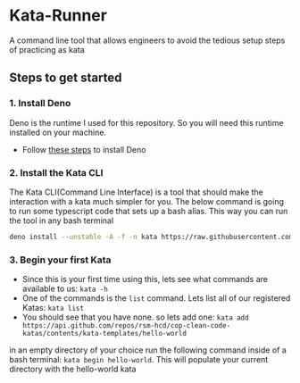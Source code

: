 # Kata-Runner

A command line tool that allows engineers to avoid the tedious setup steps of
practicing as kata

## Steps to get started

### 1. Install Deno

Deno is the runtime I used for this repository. So you will need this runtime
installed on your machine.

- Follow
  [these steps](https://docs.deno.com/runtime/manual/getting_started/installation)
  to install Deno

### 2. Install the Kata CLI

The Kata CLI(Command Line Interface) is a tool that should make the interaction
with a kata much simpler for you. The below command is going to run some
typescript code that sets up a bash alias. This way you can run the tool in any
bash terminal

```sh
deno install --unstable -A -f -n kata https://raw.githubusercontent.com/rsm-hcd/kata-runner/main/mod.ts
```

### 3. Begin your first Kata

- Since this is your first time using this, lets see what commands are available
  to us: `kata -h`
- One of the commands is the `list` command. Lets list all of our registered
  Katas: `kata list`
- You should see that you have none. so lets add one:
  `kata add https://api.github.com/repos/rsm-hcd/cop-clean-code-katas/contents/kata-templates/hello-world`

in an empty directory of your choice run the following command inside of a bash
terminal: `kata begin hello-world`. This will populate your current directory
with the hello-world kata

